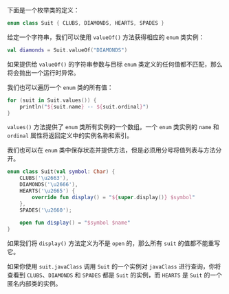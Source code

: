 下面是一个枚举类的定义：

```kotlin
enum class Suit { CLUBS, DIAMONDS, HEARTS, SPADES }
```

给定一个字符串，我们可以使用 `valueOf()` 方法获得相应的 `enum` 类实例：

```kotlin
val diamonds = Suit.valueOf("DIAMONDS")
```

如果提供给 `valueOf()` 的字符串参数与目标 `enum` 类定义的任何值都不匹配，那么将会抛出一个运行时异常。

我们也可以遍历一个 `enum` 类的所有值：

```kotlin
for (suit in Suit.values()) {
    println("${suit.name} -- ${suit.ordinal}")
}
```

`values()` 方法提供了 `enum` 类所有实例的一个数组。一个 `enum` 类实例的 `name` 和 `ordinal` 属性将返回定义中的实例名称和索引。

我们也可以在 `enum` 类中保存状态并提供方法，但是必须用分号将值列表与方法分开。

```kotlin
enum class Suit(val symbol: Char) {
	CLUBS('\u2663'),
	DIAMONDS('\u2666'),
	HEARTS('\u2665') {
		override fun display() = "${super.display()} $symbol"
	},
	SPADES('\u2660');
	
	open fun display() = "$symbol $name"
}
```

如果我们将 `display()` 方法定义为不是 `open` 的，那么所有 `suit` 的值都不能重写它。

如果你使用 `suit.javaClass` 调用 `Suit` 的一个实例对 `javaClass` 进行查询，你将查看到 `CLUBS`、`DIAMONDS` 和 `SPADES` 都是 `Suit` 的实例，而 `HEARTS` 是 `Suit` 的一个匿名内部类的实例。